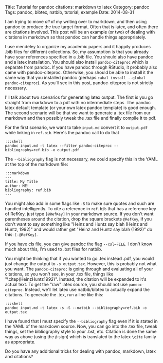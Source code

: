 Title: Tutorial for pandoc citations: markdown to latex
Category: pandoc
Tags: pandoc, bibtex, natbib, tutorial, example
Date: 2014-08-31

I am trying to move _all_ of my writing over to markdown, and then using
pandoc to produce the true target format.  Often that is latex, and often
there are citations involved.  This post will be an example (or two) of
dealing with citations in markdown so that pandoc can handle things
appropriately.

I use mendeley to organize my academic papers and it happily produces .bib
files for different collections.  So, my assumption is that you already have
your references specified in a .bib file.  You should also have pandoc and a
latex installation.  You should also install `pandoc-citeproc` which is
separate from pandoc.  If you have pandoc through RStudio, it probably also
came with pandoc-citeproc.  Otherwise, you should be able to install it the
same way that you installed pandoc (perhaps `cabal install --global
pandoc-citeproc`).  As you'll see in this post, pandoc-citeproc is not
strictly necessary.

I'll talk about two scenarios for generating latex output.  The first is you
go straight from markdown to a pdf with no intermediate steps.  The pandoc
latex default template (or your own latex pandoc template) is good enough.
The second scenario will be that we want to generate a .tex file from our
markdown and then possibly tweak the .tex file and finally compile it to pdf.

For the first scenario, we want to take `input.md` convert it to `output.pdf`
while linking in `ref.bib`.  Here's the pandoc call to do that

    :::shell
    pandoc input.md -t latex --filter pandoc-citeproc --bibliography=ref.bib -o output.pdf

The `--bibliography` flag is not necessary, we could specify this in the YAML
at the top of the markdown file:

    :::markdown
    ---
    title: My Title
    author: ME!
    bibliography: ref.bib
    ---

You might also add in some flags like `-S` to make sure quotes and such are
handled intelligently.  To cite a reference in `ref.bib` that has a reference
key of RefKey, just type `[@RefKey]` in your markdown source.  If you don't
want parentheses around the citation, drop the square brackets `@RefKey`, if
you don't want to say something like "Heinz and Huntz say blah (Heinz and
Huntz, 1992)" and would rather get "Heinz and Huntz say blah (1992)" do this:
`[-@RefKey]`.

If you have cls file, you can give pandoc the flag `--csl=FILE`.  I don't know
much about this, I'm used to .bst files for natbib.

You might be thinking that if you wanted to go .tex instead .pdf, you would
just change the output to `-o output.tex`.  However, this is probably not what
you want.  The `pandoc-citeproc` is going through and evaluating all of your
citations, so you won't see, in your .tex file, things like
"\citep{HeinzHuntz1992}".  Instead, the citation will be expanded to it's
actual text.  To get the "raw" latex source, you should not use
`pandoc-citeproc`.  Instead, we'll let latex use natbib/bibtex to actually
expand the citations.  To generate the .tex, run a line like this:

    :::shell
    pandoc input.md -t latex -s -S --natbib --bibliography=ref.bib -o output.tex

I have found that I must specify the `--bibliography` flag even if it is
stated in the YAML of the markdown source.  Now, you can go into the .tex
file, tweak things, set the bibliography style to your .bst, etc.  Citation is
done the same way as above (using the `@` sign) which is translated to the
latex `\cite` family as appropriate.

Do you have any additional tricks for dealing with pandoc, markdown, latex and
citations?


